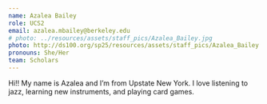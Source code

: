 ```yaml
---
name: Azalea Bailey
role: UCS2
email: azalea.mbailey@berkeley.edu
# photo: ../resources/assets/staff_pics/Azalea_Bailey.jpg
photo: http://ds100.org/sp25/resources/assets/staff_pics/Azalea_Bailey.jpg
pronouns: She/Her
team: Scholars
---
```

Hi!! My name is Azalea and I’m from Upstate New York. I love listening to jazz, learning new instruments, and playing card games.